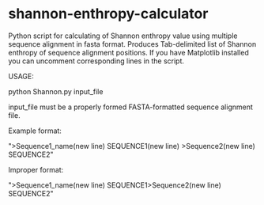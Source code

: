 shannon-enthropy-calculator
===========================

Python script for calculating of Shannon enthropy value using multiple sequence alignment in fasta format.
Produces Tab-delimited list of Shannon enthropy of sequence alignment positions.
If you have Matplotlib installed you can uncomment corresponding lines in the script.

USAGE:

python Shannon.py input_file

input_file must be a properly formed FASTA-formatted sequence alignment file.

Example format:

"\>Sequence1_name(new line)
SEQUENCE1(new line)
\>Sequence2(new line)
SEQUENCE2"

Improper format:

"\>Sequence1_name(new line)
SEQUENCE1>Sequence2(new line)
SEQUENCE2"